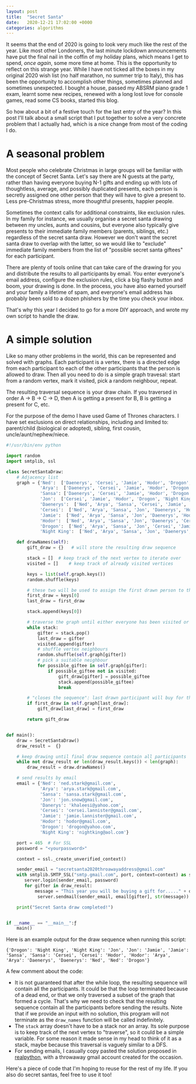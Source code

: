 ```yaml
---
layout: post
title:  "Secret Santa"
date:   2020-12-21 17:02:00 +0000
categories: algorithms
---
```


It seems that the end of 2020 is going to look very much like the rest of the year. Like most other Londoners, the last minute lockdown announcements have put the final nail in the coffin of my holiday plans, which means I get to spend, *once again*, some more time at home. This is the opportunity to reflect on this strange year. While I have not ticked all the boxes in my original 2020 wish list (no half marathon, no summer trip to Italy), this has been the opportunity to accomplish other things, sometimes planned and sometimes unexpected. I bought a house, passed my ABSRM piano grade 1 exam, learnt some new recipes, renewed with a long lost love for console games, read some CS books, started this blog.

So how about a bit of a festive touch for the last entry of the year? In this post I'll talk about a small script that I put together to solve a very concrete problem that I actually had, which is a nice change from most of the coding I do.

# A seasonal problem

Most people who celebrate Christmas in large groups will be familiar with the concept of Secret Santa. Let's say there are N guests at the party, rather than having everyone buying N-1 gifts and ending up with lots of thoughtless, average, and possibly duplicated presents, each person is secretly assigned one other person that they will have to give a present to. Less pre-Christmas stress, more thoughtful presents, happier people.

Sometimes the context calls for additional constraints, like exclusion rules. In my family for instance, we usually organise a secret santa drawing between my uncles, aunts and cousins, but everyone also typically give presents to their immediate family members (parents, siblings, etc.) regardless of the secret santa draw. However we don't want the secret santa draw to overlap with the latter, so we would like to "exclude" immediate family members from the list of "possible secret santa giftees" for each participant.

There are plenty of tools online that can take care of the drawing for you and distribute the results to all participants by email. You enter everyone's email address, configure the exclusion rules, click a big flashy button and boom, your drawing is done. In the process, you have also earned yourself and your family a lifetime of spam, and everyone's email address has probably been sold to a dozen phishers by the time you check your inbox.

That's why this year I decided to go for a more DIY approach, and wrote my own script to handle the draw. 

# A simple solution

Like so many other problems in the world, this can be represented and solved with graphs. Each participant is a vertex, there is a directed edge from each participant to each of the other participants that the person is allowed to draw. Then all you need to do is a simple graph travesal: start from a random vertex, mark it visited, pick a random neighbour, repeat.

The resulting traversal sequence is your draw chain. If you traversed in order A -> B -> C -> D, then A is getting a present for B, B is getting a present for C, etc. 

For the purpose of the demo I have used Game of Thrones characters. I have set exclusions on direct relationships, including and limited to: parent/child (biological or adopted), sibling, first cousin, uncle/aunt/nephew/niece.

```python
#!/usr/bin/env python

import random
import smtplib, ssl

class SecretSantaDraw:
    # Adjacency list
    graph = {'Ned':  ['Daenerys', 'Cersei', 'Jamie', 'Hodor', 'Drogon', 'Night King'],
             'Arya':  ['Daenerys', 'Cersei', 'Jamie', 'Hodor', 'Drogon', 'Night King'],
             'Sansa': ['Daenerys', 'Cersei', 'Jamie', 'Hodor', 'Drogon', 'Night King'],
             'Jon':  ['Cersei', 'Jamie', 'Hodor', 'Drogon', 'Night King'],
             'Daenerys':  ['Ned', 'Arya', 'Sansa', 'Cersei', 'Jamie', 'Hodor', 'Night King'],
             'Cersei':  ['Ned', 'Arya', 'Sansa', 'Jon', 'Daenerys', 'Hodor', 'Drogon', 'Night King'],
             'Jamie':  ['Ned', 'Arya', 'Sansa', 'Jon', 'Daenerys', 'Hodor', 'Drogon', 'Night King'],
             'Hodor':  ['Ned', 'Arya', 'Sansa', 'Jon', 'Daenerys', 'Cersei', 'Jamie', 'Drogon', 'Night King'],
             'Drogon':  ['Ned', 'Arya', 'Sansa', 'Jon', 'Cersei', 'Jamie', 'Hodor', 'Drogon', 'Night King'],
             'Night King':  ['Ned', 'Arya', 'Sansa', 'Jon', 'Daenerys', 'Cersei', 'Jamie', 'Hodor', 'Drogon']}

    def drawNames(self):
        gift_draw = {}   # will store the resulting draw sequence

        stack = []  # keep track of the next vertex to iterate over
        visited = []    # keep track of already visited vertices

        keys = list(self.graph.keys())
        random.shuffle(keys)

        # these two will be used to assign the first drawn person to the last
        first_draw = keys[0]
        last_draw = first_draw

        stack.append(keys[0])

        # traverse the graph until either everyone has been visited or we hit a dead end
        while stack:
            gifter = stack.pop()
            last_draw = gifter
            visited.append(gifter)
            # shuffle vertex neighbours
            random.shuffle(self.graph[gifter])
            # pick a suitable neighbour
            for possible_giftee in self.graph[gifter]:
                if possible_giftee not in visited:
                    gift_draw[gifter] = possible_giftee
                    stack.append(possible_giftee)
                    break

        # "closes the sequence": last drawn participant will buy for the first drawn (if allowed)
        if first_draw in self.graph[last_draw]:
            gift_draw[last_draw] = first_draw

        return gift_draw


def main():
    draw = SecretSantaDraw()
    draw_result =  {}

    # keep drawing until final draw sequence contain all participants
    while not draw_result or len(draw_result.keys()) < len(graph):
        draw_result = draw.drawNames()

    # send results by email
    email = {'Ned': 'ned.stark@gmail.com',
             'Arya': 'arya.stark@gmail.com',
             'Sansa': 'sansa.stark@gmail.com',
             'Jon': 'jon.snow@gmail.com',
             'Danerys': 'khaleesi@yahoo.com',
             'Cersei': 'cersei.lannister@gmail.com',
             'Jamie': 'jamie.lannister@gmail.com',
             'Hodor': 'hodor@gmail.com',
             'Drogon': 'drogon@yahoo.com',
             'Night King': 'nightking@aol.com'}

    port = 465  # For SSL
    password = "<yourpassword>"

    context = ssl._create_unverified_context()

    sender_email = "secretsanta2020throawayaddress@gmail.com"
    with smtplib.SMTP_SSL("smtp.gmail.com", port, context=context) as server:
       server.login(sender_email, password)
       for gifter in draw_result:
           message = "This year you will be buying a gift for....." + draw_result[gifter] + "!"
            server.sendmail(sender_email, email[gifter], str(message))

    print("Secret Santa draw completed!")


if __name__ == "__main__":ƒ
    main()
```

Here is an example output for the draw sequence when running this script:

```
{'Drogon': 'Night King', 'Night King': 'Jon', 'Jon': 'Jamie', 'Jamie': 'Sansa', 'Sansa': 'Cersei', 'Cersei': 'Hodor', 'Hodor': 'Arya', 'Arya': 'Daenerys', 'Daenerys': 'Ned', 'Ned': 'Drogon'}
```

A few comment about the code: 
- It is not guaranteed that after the while loop, the resulting sequence will contain all the participants. It could be that the loop terminated because of a dead end, or that we only traversed a subset of the graph that formed a cycle. That's why we need to check that the resulting sequence contain all the participants before sending the results. Note that if we provide an input with no solution, this program will not terminate as the `draw_names` function will be called indefinitely.
- The `stack` array doesn't have to be a stack nor an array. Its sole purpose is to keep track of the next vertex to "traverse", so it could be a simple variable. For some reason it made sense in my head to think of it as a stack, maybe because this traversal is vaguely similar to a DFS.
- For sending emails, I casually copy pasted the solution proposed in [realpython](https://realpython.com/python-send-email/), with a throwaway gmail account created for the occasion. 

Here's a piece of code that I'm hoping to reuse for the rest of my life. If you also do secret santas, feel free to use it too!
